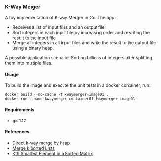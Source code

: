 ### K-Way Merger

A toy implementation of K-way Merger in Go. The app: 

* Receives a list of input files and an output file
* Sort integers in each input file by increasing order and rewriting the result to the input file
* Merge all integers in all input files and write the result to the output file using a binary heap.

A possible application scenario: Sorting billions of integers after splitting them into multiple files.

#### Usage

To build the image and execute the unit tests in a docker container, run:

```shell
docker build --no-cache -t kwaymerger-image01 .
docker run --name kwaymerger-container01 kwaymerger-image01
```


#### Requirements

* go 1.17

#### References
* [Direct k-way merge by heap](https://en.wikipedia.org/wiki/K-way_merge_algorithm#Heap)
* [Merge k Sorted Lists](https://leetcode.com/problems/merge-k-sorted-lists)
* [Kth Smallest Element in a Sorted Matrix](https://leetcode.com/problems/kth-smallest-element-in-a-sorted-matrix)
